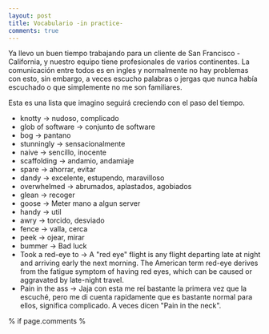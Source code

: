 ```yaml
---
layout: post
title: Vocabulario -in practice-
comments: true
---
```


Ya llevo un buen tiempo trabajando para un cliente de San Francisco - California, y nuestro equipo tiene profesionales de varios continentes. 
La comunicación entre todos es en ingles y normalmente no hay problemas con esto, sin embargo, a veces escucho palabras o jergas que nunca había escuchado o que simplemente no me son familiares.

Esta es una lista que imagino seguirá creciendo con el paso del tiempo.

* knotty -> nudoso, complicado
* glob of software -> conjunto de software
* bog -> pantano
* stunningly -> sensacionalmente
* naive -> sencillo, inocente
* scaffolding -> andamio, andamiaje
* spare -> ahorrar, evitar
* dandy -> excelente, estupendo, maravilloso
* overwhelmed -> abrumados, aplastados, agobiados
* glean -> recoger
* goose -> Meter mano a algun server
* handy -> util
* awry -> torcido, desviado
* fence -> valla, cerca
* peek -> ojear, mirar
* bummer -> Bad luck
* Took a red-eye to <city> -> A "red eye" flight is any flight departing late at night and arriving early the next morning. The American term red-eye derives from the fatigue symptom of having red eyes, which can be caused or aggravated by late-night travel.
* Pain in the ass -> Jaja con esta me reí bastante la primera vez que la escuché, pero me di cuenta rapidamente que es bastante normal para ellos, significa complicado. A veces dicen "Pain in the neck".

% if page.comments %

  <div id="disqus_thread"></div>
    <script type="text/javascript">
        /* * * CONFIGURATION VARIABLES: EDIT BEFORE PASTING INTO YOUR WEBPAGE * * */
        var disqus_shortname = 'munilvc'; // required: replace example with your forum shortname

        /* * * DONT EDIT BELOW THIS LINE * * */
        (function() {
            var dsq = document.createElement('script'); dsq.type = 'text/javascript'; dsq.async = true;
            dsq.src = '//' + disqus_shortname + '.disqus.com/embed.js';
            (document.getElementsByTagName('head')[0] || document.getElementsByTagName('body')[0]).appendChild(dsq);
        })();
    </script>
    <noscript>Please enable JavaScript to view the <a href="http://disqus.com/?ref_noscript">comments powered by Disqus.</a></noscript>
    <a href="http://disqus.com" class="dsq-brlink">comments powered by <span class="logo-disqus">Disqus</span></a>
    
% endif %


